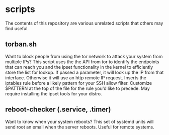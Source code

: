 # scripts
The contents of this repository are various unrelated scripts that others may find useful.

## torban.sh
Want to block people from using the tor network to attack your system from
multiple IPs? This script uses the the API from tor to identify the endpoints
that can reach you and the ipset functionality in the kernel to efficiently
store the list for lookup. If passed a parameter, it will look up the IP from
that interface. Otherwise it will use an http remote IP request. Inserts the
iptables rule before a likely pattern for your SSH allow filter. Customize
$PATTERN at the top of the file for the rule you'd like to precede. May
require installing the ipset tools for your distro.

## reboot-checker (.service, .timer)
Want to know when your system reboots? This set of systemd units will send root
an email when the server reboots. Useful for remote systems.
